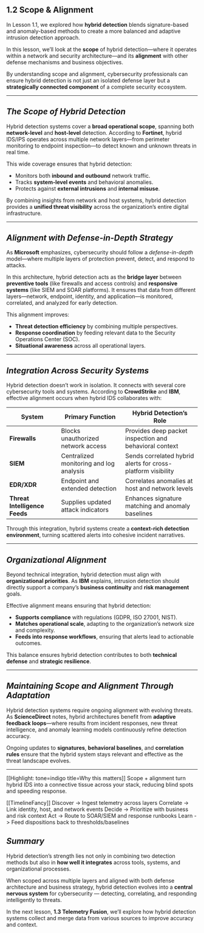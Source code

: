 ## 1.2 Scope & Alignment

In Lesson 1.1, we explored how **hybrid detection** blends signature-based and anomaly-based methods to create a more balanced and adaptive intrusion detection approach.

In this lesson, we’ll look at the **scope** of hybrid detection—where it operates within a network and security architecture—and its **alignment** with other defense mechanisms and business objectives.

By understanding scope and alignment, cybersecurity professionals can ensure hybrid detection is not just an isolated defense layer but a **strategically connected component** of a complete security ecosystem.

---

## **_The Scope of Hybrid Detection_**

Hybrid detection systems cover a **broad operational scope**, spanning both **network-level** and **host-level** detection.
According to **Fortinet**, hybrid IDS/IPS operates across multiple network layers—from perimeter monitoring to endpoint inspection—to detect known and unknown threats in real time.

This wide coverage ensures that hybrid detection:

* Monitors both **inbound and outbound** network traffic.
* Tracks **system-level events** and behavioral anomalies.
* Protects against **external intrusions** and **internal misuse**.

By combining insights from network and host systems, hybrid detection provides a **unified threat visibility** across the organization’s entire digital infrastructure.

---

## **_Alignment with Defense-in-Depth Strategy_**

As **Microsoft** emphasizes, cybersecurity should follow a *defense-in-depth* model—where multiple layers of protection prevent, detect, and respond to attacks.

In this architecture, hybrid detection acts as the **bridge layer** between **preventive tools** (like firewalls and access controls) and **responsive systems** (like SIEM and SOAR platforms).
It ensures that data from different layers—network, endpoint, identity, and application—is monitored, correlated, and analyzed for early detection.

This alignment improves:

* **Threat detection efficiency** by combining multiple perspectives.
* **Response coordination** by feeding relevant data to the Security Operations Center (SOC).
* **Situational awareness** across all operational layers.

---

## **_Integration Across Security Systems_**

Hybrid detection doesn’t work in isolation. It connects with several core cybersecurity tools and systems.
According to **CrowdStrike** and **IBM**, effective alignment occurs when hybrid IDS collaborates with:

| **System**                    | **Primary Function**                    | **Hybrid Detection’s Role**                                  |
| ----------------------------- | --------------------------------------- | ------------------------------------------------------------ |
| **Firewalls**                 | Blocks unauthorized network access      | Provides deep packet inspection and behavioral context       |
| **SIEM**                      | Centralized monitoring and log analysis | Sends correlated hybrid alerts for cross-platform visibility |
| **EDR/XDR**                   | Endpoint and extended detection         | Correlates anomalies at host and network levels              |
| **Threat Intelligence Feeds** | Supplies updated attack indicators      | Enhances signature matching and anomaly baselines            |

Through this integration, hybrid systems create a **context-rich detection environment**, turning scattered alerts into cohesive incident narratives.

---

## **_Organizational Alignment_**

Beyond technical integration, hybrid detection must align with **organizational priorities**.
As **IBM** explains, intrusion detection should directly support a company’s **business continuity** and **risk management** goals.

Effective alignment means ensuring that hybrid detection:

* **Supports compliance** with regulations (GDPR, ISO 27001, NIST).
* **Matches operational scale**, adapting to the organization’s network size and complexity.
* **Feeds into response workflows**, ensuring that alerts lead to actionable outcomes.

This balance ensures hybrid detection contributes to both **technical defense** and **strategic resilience**.

---

## **_Maintaining Scope and Alignment Through Adaptation_**

Hybrid detection systems require ongoing alignment with evolving threats.
As **ScienceDirect** notes, hybrid architectures benefit from **adaptive feedback loops**—where results from incident responses, new threat intelligence, and anomaly learning models continuously refine detection accuracy.

Ongoing updates to **signatures**, **behavioral baselines**, and **correlation rules** ensure that the hybrid system stays relevant and effective as the threat landscape evolves.

---

[[Highlight: tone=indigo title=Why this matters]]
Scope + alignment turn hybrid IDS into a connective tissue across your stack, reducing blind spots and speeding response.

[[TimelineFancy]]
Discover -> Ingest telemetry across layers
Correlate -> Link identity, host, and network events
Decide -> Prioritize with business and risk context
Act -> Route to SOAR/SIEM and response runbooks
Learn -> Feed dispositions back to thresholds/baselines

## **_Summary_**

Hybrid detection’s strength lies not only in combining two detection methods but also in **how well it integrates** across tools, systems, and organizational processes.

When scoped across multiple layers and aligned with both defense architecture and business strategy, hybrid detection evolves into a **central nervous system** for cybersecurity — detecting, correlating, and responding intelligently to threats.

In the next lesson, **1.3 Telemetry Fusion**, we’ll explore how hybrid detection systems collect and merge data from various sources to improve accuracy and context.

